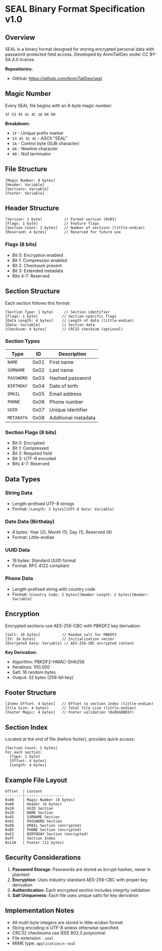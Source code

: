 # SEAL Binary Format Specification v1.0

## Overview

SEAL is a binary format designed for storing encrypted personal data with password-protected field access. Developed by AnmiTaliDev under CC BY-SA 4.0 license.

**Repositories:**
- GitHub: https://github.com/AnmiTaliDev/seal

## Magic Number

Every SEAL file begins with an 8-byte magic number:
```
1F 53 45 41 4C 1A 0A 00
```

**Breakdown:**
- `1F` - Unique prefix marker
- `53 45 41 4C` - ASCII "SEAL"
- `1A` - Control byte (SUB character)
- `0A` - Newline character
- `00` - Null terminator

## File Structure

```
[Magic Number: 8 bytes]
[Header: Variable]
[Sections: Variable]
[Footer: Variable]
```

## Header Structure

```
[Version: 1 byte]          // Format version (0x01)
[Flags: 1 byte]            // Feature flags
[Section Count: 2 bytes]   // Number of sections (little-endian)
[Reserved: 4 bytes]        // Reserved for future use
```

### Flags (8 bits)
- Bit 0: Encryption enabled
- Bit 1: Compression enabled
- Bit 2: Checksum present
- Bit 3: Extended metadata
- Bits 4-7: Reserved

## Section Structure

Each section follows this format:

```
[Section Type: 1 byte]     // Section identifier
[Flags: 1 byte]           // Section-specific flags
[Data Length: 4 bytes]    // Length of data (little-endian)
[Data: Variable]          // Section data
[Checksum: 4 bytes]       // CRC32 checksum (optional)
```

### Section Types

| Type | ID | Description |
|------|----|-----------|
| `NAME` | 0x01 | First name |
| `SURNAME` | 0x02 | Last name |
| `PASSWORD` | 0x03 | Hashed password |
| `BIRTHDAY` | 0x04 | Date of birth |
| `EMAIL` | 0x05 | Email address |
| `PHONE` | 0x06 | Phone number |
| `UUID` | 0x07 | Unique identifier |
| `METADATA` | 0x08 | Additional metadata |

### Section Flags (8 bits)
- Bit 0: Encrypted
- Bit 1: Compressed
- Bit 2: Required field
- Bit 3: UTF-8 encoded
- Bits 4-7: Reserved

## Data Types

### String Data
- Length-prefixed UTF-8 strings
- Format: `[Length: 2 bytes][UTF-8 Data: Variable]`

### Date Data (Birthday)
- 8 bytes: Year (2), Month (1), Day (1), Reserved (4)
- Format: Little-endian

### UUID Data
- 16 bytes: Standard UUID format
- Format: RFC 4122 compliant

### Phone Data
- Length-prefixed string with country code
- Format: `[Country Code: 2 bytes][Number Length: 2 bytes][Number: Variable]`

## Encryption

Encrypted sections use AES-256-CBC with PBKDF2 key derivation:

```
[Salt: 16 bytes]          // Random salt for PBKDF2
[IV: 16 bytes]            // Initialization vector
[Encrypted Data: Variable] // AES-256-CBC encrypted content
```

**Key Derivation:**
- Algorithm: PBKDF2-HMAC-SHA256
- Iterations: 100,000
- Salt: 16 random bytes
- Output: 32 bytes (256-bit key)

## Footer Structure

```
[Index Offset: 4 bytes]   // Offset to section index (little-endian)
[File Size: 4 bytes]      // Total file size (little-endian)
[Footer Magic: 4 bytes]   // Footer validation (0xDEADBEEF)
```

## Section Index

Located at the end of file (before footer), provides quick access:

```
[Section Count: 2 bytes]
For each section:
  [Type: 1 byte]
  [Offset: 4 bytes]
  [Length: 4 bytes]
```

## Example File Layout

```
Offset  | Content
--------|------------------
0x00    | Magic Number (8 bytes)
0x08    | Header (8 bytes)
0x10    | UUID Section
0x28    | NAME Section
0x45    | SURNAME Section
0x62    | PASSWORD Section
0x88    | EMAIL Section (encrypted)
0xB5    | PHONE Section (encrypted)
0xE2    | BIRTHDAY Section (encrypted)
0xFF    | Section Index
0x12A   | Footer (12 bytes)
```

## Security Considerations

1. **Password Storage**: Passwords are stored as bcrypt hashes, never in plaintext
2. **Encryption**: Uses industry-standard AES-256-CBC with proper key derivation
3. **Authentication**: Each encrypted section includes integrity validation
4. **Salt Uniqueness**: Each file uses unique salts for key derivation

## Implementation Notes

- All multi-byte integers are stored in little-endian format
- String encoding is UTF-8 unless otherwise specified
- CRC32 checksums use IEEE 802.3 polynomial
- File extension: `.seal`
- MIME type: `application/x-seal`